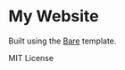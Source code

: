 # My Website

Built using the [Bare](http://startbootstrap.com/template-overviews/bare/) template.

MIT License
